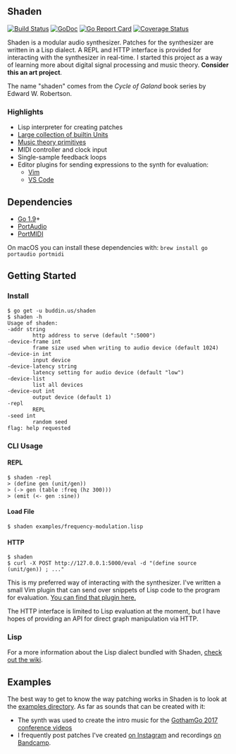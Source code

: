 ## Shaden

[![Build Status](https://travis-ci.org/brettbuddin/shaden.svg?branch=ci)](https://travis-ci.org/brettbuddin/shaden)
[![GoDoc](https://godoc.org/buddin.us/shaden?status.svg)](https://godoc.org/buddin.us/shaden)
[![Go Report Card](https://goreportcard.com/badge/github.com/brettbuddin/shaden)](https://goreportcard.com/report/github.com/brettbuddin/shaden)
[![Coverage Status](https://coveralls.io/repos/github/brettbuddin/shaden/badge.svg?branch=master)](https://coveralls.io/github/brettbuddin/shaden?branch=master)

Shaden is a modular audio synthesizer. Patches for the synthesizer are written in a Lisp dialect. A REPL and HTTP
interface is provided for interacting with the synthesizer in real-time. I started this project as a way of learning
more about digital signal processing and music theory. **Consider this an art project**. 

The name "shaden" comes from the *Cycle of Galand* book series by Edward W. Robertson.

### Highlights

- Lisp interpreter for creating patches
- [Large collection of builtin Units](https://github.com/brettbuddin/shaden/wiki/Units)
- [Music theory primitives](https://github.com/brettbuddin/shaden/wiki/Values#music-theory)
- MIDI controller and clock input
- Single-sample feedback loops
- Editor plugins for sending expressions to the synth for evaluation:
    - [Vim](extra/shaden.vim)
    - [VS Code](https://github.com/semrekkers/shaden-vscode)

## Dependencies

- [Go 1.9](http://golang.org)+
- [PortAudio](http://www.portaudio.com/)
- [PortMIDI](http://portmedia.sourceforge.net/portmidi/)

On macOS you can install these dependencies with: `brew install go portaudio portmidi`

## Getting Started

### Install

    $ go get -u buddin.us/shaden
	$ shaden -h
	Usage of shaden:
  	-addr string
        	http address to serve (default ":5000")
  	-device-frame int
        	frame size used when writing to audio device (default 1024)
  	-device-in int
        	input device
  	-device-latency string
        	latency setting for audio device (default "low")
  	-device-list
        	list all devices
  	-device-out int
        	output device (default 1)
  	-repl
        	REPL
  	-seed int
        	random seed
	flag: help requested

### CLI Usage

#### REPL

    $ shaden -repl
    > (define gen (unit/gen))
    > (-> gen (table :freq (hz 300)))
    > (emit (<- gen :sine))

#### Load File

    $ shaden examples/frequency-modulation.lisp

#### HTTP

    $ shaden
    $ curl -X POST http://127.0.0.1:5000/eval -d "(define source (unit/gen)) ; ..."

This is my preferred way of interacting with the synthesizer. I've written a small Vim plugin that can send over
snippets of Lisp code to the program for evaluation. [You can find that plugin here.](extra/shaden.vim)

The HTTP interface is limited to Lisp evaluation at the moment, but I have hopes of providing an API for direct graph
manipulation via HTTP.

### Lisp

For a more information about the Lisp dialect bundled with Shaden, [check out the wiki](https://github.com/brettbuddin/shaden/wiki).

## Examples

The best way to get to know the way patching works in Shaden is to look at the [examples directory](examples). As far as
sounds that can be created with it:

- The synth was used to create the intro music for the [GothamGo 2017 conference videos](https://www.youtube.com/playlist?list=PLeGxIOPLk9ELp7dx6A0gtvjbc99dU2kq-)
- I frequently post patches I've created [on Instagram](https://www.instagram.com/brettbuddin/) and recordings [on Bandcamp](https://returnnil.bandcamp.com).
